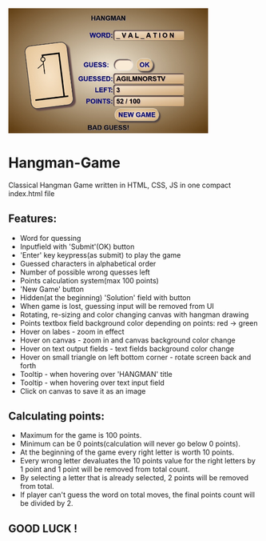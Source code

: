 <img src="Screenshot.jpg" width="400px">

# Hangman-Game
Classical Hangman Game written in HTML, CSS, JS
in one compact index.html file

## Features:
* Word for quessing
* Inputfield with 'Submit'(OK) button
* 'Enter' key keypress(as submit) to play the game
* Guessed characters in alphabetical order
* Number of possible wrong quesses left
* Points calculation system(max 100 points)
* 'New Game' button
* Hidden(at the beginning) 'Solution' field with button 
* When game is lost, guessing input will be removed from UI
* Rotating, re-sizing and color changing canvas with hangman drawing
* Points textbox field background color depending on points: red -> green
* Hover on labes - zoom in effect
* Hover on canvas - zoom in and canvas background color change
* Hover on text output fields - text fields background color change
* Hover on small triangle on left bottom corner - rotate screen back and forth
* Tooltip - when hovering over 'HANGMAN' title
* Tooltip - when hovering over text input field
* Click on canvas to save it as an image

## Calculating points:
* Maximum for the game is 100 points.
* Minimum can be 0 points(calculation will never go below 0 points).
* At the beginning of the game every right letter is worth 10 points.
* Every wrong letter devaluates the 10 points value for the right letters by 1 point and 1 point will be removed from total count.
* By selecting a letter that is already selected, 2 points will be removed from total.
* If player can't guess the word on total moves, the final points count will be divided by 2.

## GOOD LUCK !
